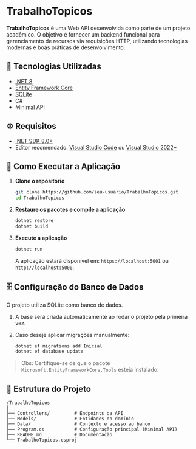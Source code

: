 # TrabalhoTopicos

**TrabalhoTopicos** é uma Web API desenvolvida como parte de um projeto acadêmico. O objetivo é fornecer um backend funcional para gerenciamento de recursos via requisições HTTP, utilizando tecnologias modernas e boas práticas de desenvolvimento.

## 📌 Tecnologias Utilizadas

- [.NET 8](https://dotnet.microsoft.com/en-us/)
- [Entity Framework Core](https://learn.microsoft.com/en-us/ef/)
- [SQLite](https://www.sqlite.org/index.html)
- C#
- Minimal API

## ⚙️ Requisitos

- [.NET SDK 8.0+](https://dotnet.microsoft.com/en-us/download)
- Editor recomendado: [Visual Studio Code](https://code.visualstudio.com/) ou [Visual Studio 2022+](https://visualstudio.microsoft.com/)

## 🚀 Como Executar a Aplicação

1. **Clone o repositório**

   ```bash
   git clone https://github.com/seu-usuario/TrabalhoTopicos.git
   cd TrabalhoTopicos
   ```

2. **Restaure os pacotes e compile a aplicação**

   ```bash
   dotnet restore
   dotnet build
   ```

3. **Execute a aplicação**

   ```bash
   dotnet run
   ```

   A aplicação estará disponível em: `https://localhost:5001` ou `http://localhost:5000`.

## 🗄️ Configuração do Banco de Dados

O projeto utiliza SQLite como banco de dados.

1. A base será criada automaticamente ao rodar o projeto pela primeira vez.
2. Caso deseje aplicar migrações manualmente:

   ```bash
   dotnet ef migrations add Inicial
   dotnet ef database update
   ```

> Obs: Certifique-se de que o pacote `Microsoft.EntityFrameworkCore.Tools` esteja instalado.

## 🧭 Estrutura do Projeto

```
/TrabalhoTopicos
│
├── Controllers/         # Endpoints da API
├── Models/              # Entidades do domínio
├── Data/                # Contexto e acesso ao banco
├── Program.cs           # Configuração principal (Minimal API)
├── README.md            # Documentação
└── TrabalhoTopicos.csproj
```
